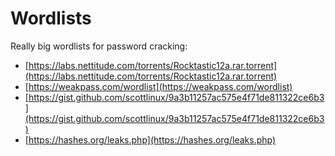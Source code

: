 # Wordlists

Really big wordlists for password cracking:
* [https://labs.nettitude.com/torrents/Rocktastic12a.rar.torrent](https://labs.nettitude.com/torrents/Rocktastic12a.rar.torrent)
* [https://weakpass.com/wordlist](https://weakpass.com/wordlist)
* [https://gist.github.com/scottlinux/9a3b11257ac575e4f71de811322ce6b3](https://gist.github.com/scottlinux/9a3b11257ac575e4f71de811322ce6b3)
* [https://hashes.org/leaks.php](https://hashes.org/leaks.php)
